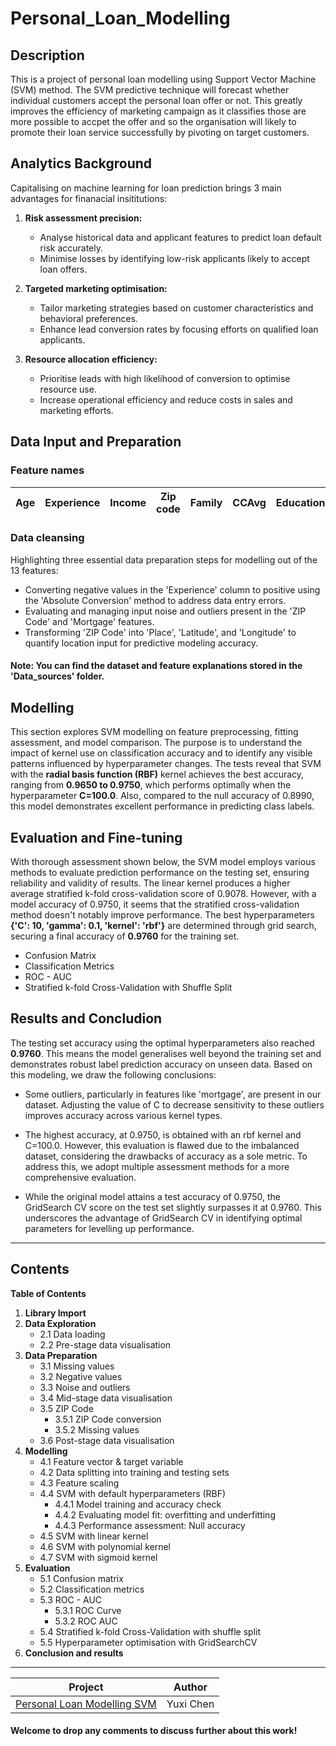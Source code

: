 # Personal_Loan_Modelling

## Description 
This is a project of personal loan modelling using Support Vector Machine (SVM) method. The SVM predictive technique will forecast whether individual customers accept the personal loan offer or not. This greatly improves the efficiency of marketing campaign as it classifies those are more possible to accpet the offer and so the organisation will likely to promote their loan service successfully by pivoting on target customers.

## Analytics Background
Capitalising on machine learning for loan prediction brings 3 main advantages for finanacial insititutions:

1. **Risk assessment precision:**
   - Analyse historical data and applicant features to predict loan default risk accurately.
   - Minimise losses by identifying low-risk applicants likely to accept loan offers.

2. **Targeted marketing optimisation:**
   - Tailor marketing strategies based on customer characteristics and behavioral preferences.
   - Enhance lead conversion rates by focusing efforts on qualified loan applicants.

3. **Resource allocation efficiency:**
   - Prioritise leads with high likelihood of conversion to optimise resource use.
   - Increase operational efficiency and reduce costs in sales and marketing efforts.

## Data Input and Preparation

### Feature names
| Age | Experience | Income | Zip code | Family | CCAvg | Education | Mortgage | Personal_loan | Security_account | Cd_account | Online | Creditcard |
|-----|------------|--------|----------|--------|-------|-----------|----------|---------------|------------------|------------|--------|------------|

### Data cleansing
Highlighting three essential data preparation steps for modelling out of the 13 features:

* Converting negative values in the 'Experience' column to positive using the 'Absolute Conversion' method to address data entry errors.
* Evaluating and managing input noise and outliers present in the 'ZIP Code' and 'Mortgage' features.
* Transforming 'ZIP Code' into 'Place', 'Latitude', and 'Longitude' to quantify location input for predictive modeling accuracy.

#### Note: You can find the dataset and feature explanations stored in the 'Data_sources' folder.

## Modelling

This section explores SVM modelling on feature preprocessing, fitting assessment, and model comparison. The purpose is to understand the impact of kernel use on classification accuracy and to identify any visible patterns influenced by hyperparameter changes. The tests reveal that SVM with the **radial basis function (RBF)** kernel achieves the best accuracy, ranging from **0.9650 to 0.9750**, which performs optimally when the hyperparameter **C=100.0**. Also, compared to the null accuracy of 0.8990, this model demonstrates excellent performance in predicting class labels.

## Evaluation and Fine-tuning

With thorough assessment shown below, the SVM model employs various methods to evaluate prediction performance on the testing set, ensuring reliability and validity of results. The linear kernel produces a higher average stratified k-fold cross-validation score of 0.9078. However, with a model accuracy of 0.9750, it seems that the stratified cross-validation method doesn't notably improve performance. The best hyperparameters **{'C': 10, 'gamma': 0.1, 'kernel': 'rbf'}** are determined through grid search, securing a final accuracy of **0.9760** for the training set.

* Confusion Matrix
* Classification Metrics
* ROC - AUC
* Stratified k-fold Cross-Validation with Shuffle Split

## Results and Concludion
The testing set accuracy using the optimal hyperparameters also reached **0.9760**. This means the model generalises well beyond the training set and demonstrates robust label prediction accuracy on unseen data. 
Based on this modeling, we draw the following conclusions:

- Some outliers, particularly in features like 'mortgage', are present in our dataset. Adjusting the value of C to decrease sensitivity to these outliers improves accuracy across various kernel types.

- The highest accuracy, at 0.9750, is obtained with an rbf kernel and C=100.0. However, this evaluation is flawed due to the imbalanced dataset, considering the drawbacks of accuracy as a sole metric. To address this, we adopt multiple assessment methods for a more comprehensive evaluation.

- While the original model attains a test accuracy of 0.9750, the GridSearch CV score on the test set slightly surpasses it at 0.9760. This underscores the advantage of GridSearch CV in identifying optimal parameters for levelling up performance.

---

## Contents

**Table of Contents**

1. **Library Import**
2. **Data Exploration**
   - 2.1 Data loading
   - 2.2 Pre-stage data visualisation
3. **Data Preparation**
   - 3.1 Missing values
   - 3.2 Negative values
   - 3.3 Noise and outliers
   - 3.4 Mid-stage data visualisation
   - 3.5 ZIP Code
     - 3.5.1 ZIP Code conversion
     - 3.5.2 Missing values
   - 3.6 Post-stage data visualisation
4. **Modelling**
   - 4.1 Feature vector & target variable
   - 4.2 Data splitting into training and testing sets
   - 4.3 Feature scaling
   - 4.4 SVM with default hyperparameters (RBF)
     - 4.4.1 Model training and accuracy check
     - 4.4.2 Evaluating model fit: overfitting and underfitting
     - 4.4.3 Performance assessment: Null accuracy
   - 4.5 SVM with linear kernel
   - 4.6 SVM with polynomial kernel
   - 4.7 SVM with sigmoid kernel
5. **Evaluation**
   - 5.1 Confusion matrix
   - 5.2 Classification metrics
   - 5.3 ROC - AUC
     - 5.3.1 ROC Curve
     - 5.3.2 ROC AUC
   - 5.4 Stratified k-fold Cross-Validation with shuffle split
   - 5.5 Hyperparameter optimisation with GridSearchCV
6. **Conclusion and results**
---

| Project                                                                                                                                           | Author           |
|---------------------------------------------------------------------------------------------------------------------------------------------------|------------------|
| [Personal Loan Modelling SVM](https://github.com/Yuxi-Cn/Personal_Loan_Modelling/blob/main/Personal_Loan_Modelling_SVM.ipynb)                   | Yuxi Chen        |


#### Welcome to drop any comments to discuss further about this work!

